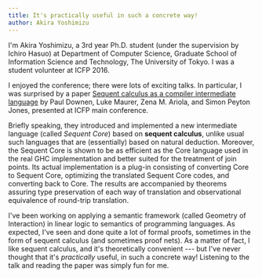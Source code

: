 ```yaml
---
title: It's practically useful in such a concrete way!
author: Akira Yoshimizu
---
```


I'm Akira Yoshimizu, a 3rd year Ph.D. student (under the supervision
by Ichiro Hasuo) at Department of Computer Science, Graduate School of
Information Science and Technology, The University of Tokyo. I was
a student volunteer at ICFP 2016.

I enjoyed the conference; there were lots of exciting talks. In
particular, I was surprised by a paper [Sequent calculus as a compiler
intermediate
language](http://research.microsoft.com/en-us/um/people/simonpj/papers/sequent-core/scfp_ext.pdf)
by Paul Downen, Luke Maurer, Zena M. Ariola, and Simon Peyton Jones,
presented at ICFP main conference.

Briefly speaking, they introduced and implemented a new intermediate
language (called *Sequent Core*) based on **sequent calculus**, unlike
usual such languages that are (essentially) based on natural
deduction. Moreover, the Sequent Core is shown to be as efficient as
the Core language used in the real GHC implementation and better
suited for the treatment of join points. Its actual implementation is
a plug-in consisting of converting Core to Sequent Core, optimizing
the translated Sequent Core codes, and converting back to Core. The
results are accompanied by theorems assuring type preservation of each
way of translation and observational equivalence of round-trip
translation.

I've been working on applying a semantic framework (called Geometry
of Interaction) in linear logic to semantics of programming
languages. As expected, I've seen and done quite a lot of formal
proofs, sometimes in the form of sequent calculus (and sometimes
proof nets). As a matter of fact, I like sequent calculus, and it's
theoretically convenient --- but I've never thought that it's
*practically* useful, in such a concrete way! Listening to the talk
and reading the paper was simply fun for me.
